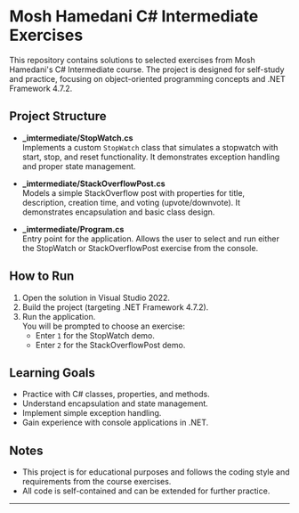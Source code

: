 # Mosh Hamedani C# Intermediate Exercises

This repository contains solutions to selected exercises from Mosh Hamedani's C# Intermediate course. The project is designed for self-study and practice, focusing on object-oriented programming concepts and .NET Framework 4.7.2.

## Project Structure

- **_imtermediate/StopWatch.cs**  
  Implements a custom `StopWatch` class that simulates a stopwatch with start, stop, and reset functionality. It demonstrates exception handling and proper state management.

- **_imtermediate/StackOverflowPost.cs**  
  Models a simple StackOverflow post with properties for title, description, creation time, and voting (upvote/downvote). It demonstrates encapsulation and basic class design.

- **_imtermediate/Program.cs**  
  Entry point for the application. Allows the user to select and run either the StopWatch or StackOverflowPost exercise from the console.

## How to Run

1. Open the solution in Visual Studio 2022.
2. Build the project (targeting .NET Framework 4.7.2).
3. Run the application.  
   You will be prompted to choose an exercise:
   - Enter `1` for the StopWatch demo.
   - Enter `2` for the StackOverflowPost demo.

## Learning Goals

- Practice with C# classes, properties, and methods.
- Understand encapsulation and state management.
- Implement simple exception handling.
- Gain experience with console applications in .NET.

## Notes

- This project is for educational purposes and follows the coding style and requirements from the course exercises.
- All code is self-contained and can be extended for further practice.

---